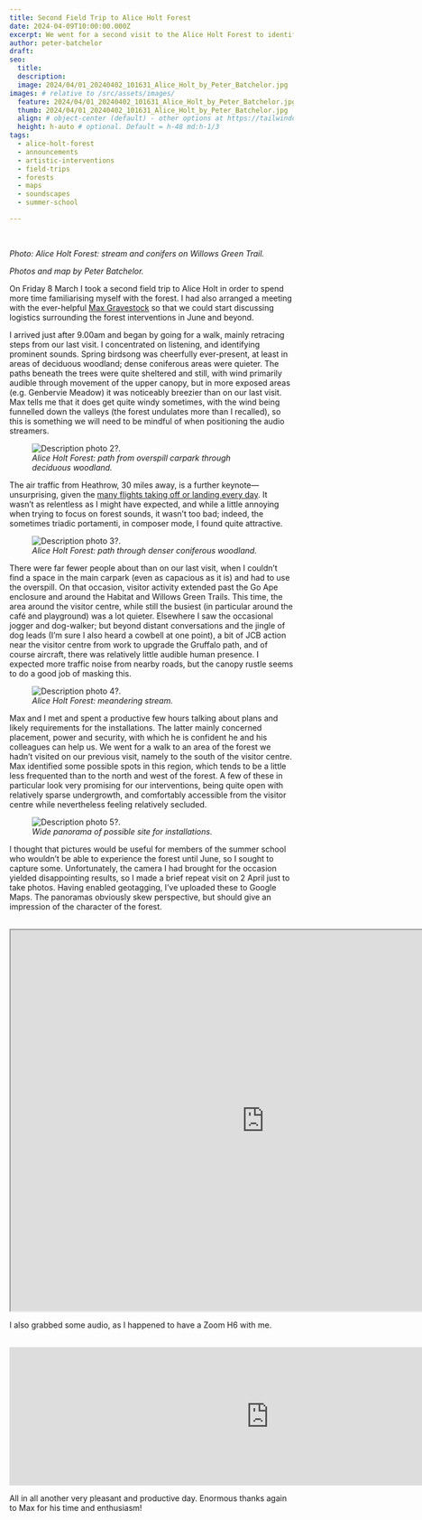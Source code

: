 ```yaml
---
title: Second Field Trip to Alice Holt Forest 
date: 2024-04-09T10:00:00.000Z
excerpt: We went for a second visit to the Alice Holt Forest to identify the best spots for our forthcoming artistic intervention.
author: peter-batchelor
draft:
seo:
  title:
  description:
  image: 2024/04/01_20240402_101631_Alice_Holt_by_Peter_Batchelor.jpg
images: # relative to /src/assets/images/
  feature: 2024/04/01_20240402_101631_Alice_Holt_by_Peter_Batchelor.jpg
  thumb: 2024/04/01_20240402_101631_Alice_Holt_by_Peter_Batchelor.jpg
  align: # object-center (default) - other options at https://tailwindcss.com/docs/object-position
  height: h-auto # optional. Default = h-48 md:h-1/3
tags:
  - alice-holt-forest
  - announcements
  - artistic-interventions
  - field-trips
  - forests
  - maps
  - soundscapes
  - summer-school

---
```


<br />

*Photo: Alice Holt Forest: stream and conifers on Willows Green Trail.*

*Photos and map by Peter Batchelor.*


On Friday 8 March I took a second field trip to Alice Holt in order to spend more time familiarising myself with the forest. I had also arranged a meeting with the ever-helpful [Max Gravestock](https://uk.linkedin.com/in/max-gravestock-a7995a1b3) so that we could start discussing logistics surrounding the forest interventions in June and beyond. 

I arrived just after 9.00am and began by going for a walk, mainly retracing steps from our last visit. I concentrated on listening, and identifying prominent sounds. Spring birdsong was cheerfully ever-present, at least in areas of deciduous woodland; dense coniferous areas were quieter. The paths beneath the trees were quite sheltered and still, with wind primarily audible through movement of the upper canopy, but in more exposed areas (e.g. Genbervie Meadow) it was noticeably breezier than on our last visit. Max tells me that it does get quite windy sometimes, with the wind being funnelled down the valleys (the forest undulates more than I recalled), so this is something we will need to be mindful of when positioning the audio streamers.

<div class="flex justify-center items-center">
<figure>
<img class="mt-4 mb-4" src="/assets/images/2024/04/02_20240402_111531__Alice_Holt_by_Peter_Batchelor.jpg" alt="Description photo 2?.">
<figcaption><em>Alice Holt Forest: path from overspill carpark through deciduous woodland.</em></figcaption>
</figure>
</div>

The air traffic from Heathrow, 30 miles away, is a further keynote—unsurprising, given the [many flights taking off or landing every day](https://www.heathrow.com/company/about-heathrow/facts-and-figures). It wasn’t as relentless as I might have expected, and while a little annoying when trying to focus on forest sounds, it wasn’t too bad; indeed, the sometimes triadic portamenti, in composer mode, I found quite attractive. 

<div class="flex justify-center items-center">
<figure>  
<img class="mt-4 mb-4" src="/assets/images/2024/04/03_20240402_110209__Alice_Holt_by_Peter_Batchelor.jpg" alt="Description photo 3?.">
<figcaption><em>Alice Holt Forest: path through denser coniferous woodland.</em></figcaption>
</figure>
</div>

There were far fewer people about than on our last visit, when I couldn’t find a space in the main carpark (even as capacious as it is) and had to use the overspill. On that occasion, visitor activity extended past the Go Ape enclosure and around the Habitat and Willows Green Trails. This time, the area around the visitor centre, while still the busiest (in particular around the café and playground) was a lot quieter. Elsewhere I saw the occasional jogger and dog-walker; but beyond distant conversations and the jingle of dog leads (I’m sure I also heard a cowbell at one point), a bit of JCB action near the visitor centre from work to upgrade the Gruffalo path, and of course aircraft, there was relatively little audible human presence. I expected more traffic noise from nearby roads, but the canopy rustle seems to do a good job of masking this. 

<div class="flex justify-center items-center">
<figure>   
<img class="mt-4 mb-4" src="/assets/images/2024/04/04_20240402_111449__Alice_Holt_by_Peter_Batchelor.jpg" alt="Description photo 4?.">
<figcaption><em>Alice Holt Forest: meandering stream.</em></figcaption>
</figure>
</div>

Max and I met and spent a productive few hours talking about plans and likely requirements for the installations. The latter mainly concerned placement, power and security, with which he is confident he and his colleagues can help us. We went for a walk to an area of the forest we hadn’t visited on our previous visit, namely to the south of the visitor centre. Max identified some possible spots in this region, which tends to be a little less frequented than to the north and west of the forest. A few of these in particular look very promising for our interventions, being quite open with relatively sparse undergrowth, and comfortably accessible from the visitor centre while nevertheless feeling relatively secluded. 

<div class="flex justify-center items-center">
<figure>   
<img class="mt-4 mb-4" src="/assets/images/2024/04/05_20240402_094729__Alice_Holt_by_Peter_Batchelor.jpg" alt="Description photo 5?.">
<figcaption><em>Wide panorama of possible site for installations.</em></figcaption>
</figure>
</div>

I thought that pictures would be useful for members of the summer school who wouldn’t be able to experience the forest until June, so I sought to capture some. Unfortunately, the camera I had brought for the occasion yielded disappointing results, so I made a brief repeat visit on 2 April just to take photos. Having enabled geotagging, I’ve uploaded these to Google Maps. The panoramas obviously skew perspective, but should give an impression of the character of the forest. 

<br />

<div class="flex justify-center items-center">
<iframe src="https://www.google.com/maps/d/embed?mid=1BwKbf1mlgadEDhICUMxCMaaJH15uRHQ&ehbc=2E312F" width="900" height="675"></iframe>
</div>

I also grabbed some audio, as I happened to have a Zoom H6 with me.

<br />

<div class="flex justify-center items-center">
<iframe frameborder="0" scrolling="no" src="https://freesound.org/embed/sound/iframe/730996/simple/large/" width="920" height="245"></iframe>
</div>


All in all another very pleasant and productive day. Enormous thanks again to Max for his time and enthusiasm!




